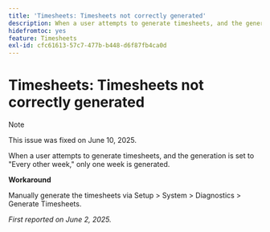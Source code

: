 ```yaml
---
title: 'Timesheets: Timesheets not correctly generated'
description: When a user attempts to generate timesheets, and the generation is set to Every other week, only one week is generated.
hidefromtoc: yes
feature: Timesheets
exl-id: cfc61613-57c7-477b-b448-d6f87fb4ca0d
---
```

# Timesheets: Timesheets not correctly generated

>[!NOTE]
>
>This issue was fixed on June 10, 2025.

When a user attempts to generate timesheets, and the generation is set to "Every other week," only one week is generated.

**Workaround**

Manually generate the timesheets via Setup > System > Diagnostics > Generate Timesheets.

_First reported on June 2, 2025._
